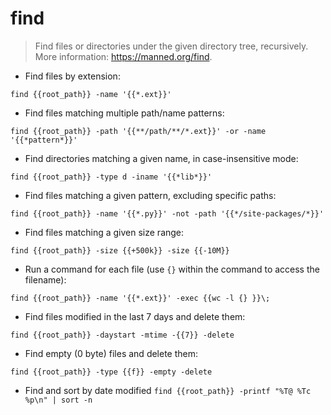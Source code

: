 # find

> Find files or directories under the given directory tree, recursively.
> More information: <https://manned.org/find>.

- Find files by extension:

`find {{root_path}} -name '{{*.ext}}'`

- Find files matching multiple path/name patterns:

`find {{root_path}} -path '{{**/path/**/*.ext}}' -or -name '{{*pattern*}}'`

- Find directories matching a given name, in case-insensitive mode:

`find {{root_path}} -type d -iname '{{*lib*}}'`

- Find files matching a given pattern, excluding specific paths:

`find {{root_path}} -name '{{*.py}}' -not -path '{{*/site-packages/*}}'`

- Find files matching a given size range:

`find {{root_path}} -size {{+500k}} -size {{-10M}}`

- Run a command for each file (use `{}` within the command to access the filename):

`find {{root_path}} -name '{{*.ext}}' -exec {{wc -l {} }}\;`

- Find files modified in the last 7 days and delete them:

`find {{root_path}} -daystart -mtime -{{7}} -delete`

- Find empty (0 byte) files and delete them:

`find {{root_path}} -type {{f}} -empty -delete`

- Find and sort by date modified
`find {{root_path}} -printf "%T@ %Tc %p\n" | sort -n`
